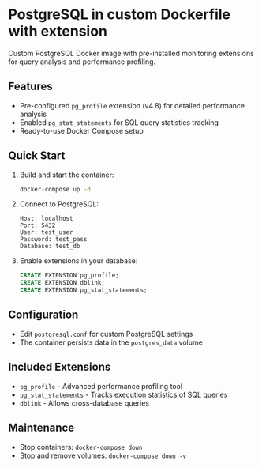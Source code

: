 # PostgreSQL in custom Dockerfile with extension

Custom PostgreSQL Docker image with pre-installed monitoring extensions for query analysis and performance profiling.

## Features

- Pre-configured `pg_profile` extension (v4.8) for detailed performance analysis
- Enabled `pg_stat_statements` for SQL query statistics tracking
- Ready-to-use Docker Compose setup

## Quick Start

1. Build and start the container:
   ```bash
   docker-compose up -d
   ```

2. Connect to PostgreSQL:
   ```
   Host: localhost
   Port: 5432
   User: test_user
   Password: test_pass
   Database: test_db
   ```

3. Enable extensions in your database:
   ```sql
   CREATE EXTENSION pg_profile;
   CREATE EXTENSION dblink;
   CREATE EXTENSION pg_stat_statements;
   ```

## Configuration

- Edit `postgresql.conf` for custom PostgreSQL settings
- The container persists data in the `postgres_data` volume

## Included Extensions

- `pg_profile` - Advanced performance profiling tool
- `pg_stat_statements` - Tracks execution statistics of SQL queries
- `dblink` - Allows cross-database queries

## Maintenance

- Stop containers: `docker-compose down`
- Stop and remove volumes: `docker-compose down -v`
